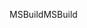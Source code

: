 <span data-ttu-id="3615e-101">MSBuild</span><span class="sxs-lookup"><span data-stu-id="3615e-101">MSBuild</span></span>